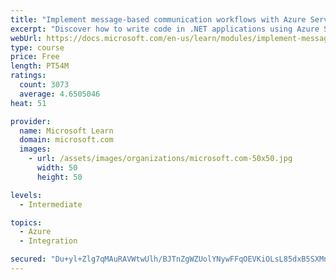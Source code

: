 ```yaml
---
title: "Implement message-based communication workflows with Azure Service Bus"
excerpt: "Discover how to write code in .NET applications using Azure Service Bus for communications that can handle high demand, low bandwidth, and hardware failures."
webUrl: https://docs.microsoft.com/en-us/learn/modules/implement-message-workflows-with-service-bus/
type: course
price: Free
length: PT54M
ratings:
  count: 3073
  average: 4.6505046
heat: 51

provider:
  name: Microsoft Learn
  domain: microsoft.com
  images:
    - url: /assets/images/organizations/microsoft.com-50x50.jpg
      width: 50
      height: 50

levels:
  - Intermediate

topics:
  - Azure
  - Integration

secured: "Du+yl+Zlg7qMAuRAVWtwUlh/BJTnZgWZUolYNywFFqOEVKiOLsL85dxB5SXMnO4XuctbkuFnV9Vk7qAo9D/WN9DhTxlhoT1Y0oJyUqotWFHKpdFtTor2HM9PKO5J6cTGa1/tG9kYUXDFpYHiBiCWUjH6Wa96ByWJuhA3Ni+HSTF2oxab9W9PEFTvR/EFmfZ4x1Q9e1br4zrZbvnrF+0W0EvzEdzDv2aAfoZdpiuro2o9PMbItbeAg7TqziD+R9GaGMO69ttbdub1KqZvfIC/KrsiFFI3tKlGoNdWSnv2sZa0AXGqWQoZAd0v0xD0HbiK3gffuZJWB2fV672Ekj40w/zsjery75jwFKB8W8kkanXGxjgcC4yIZxaIovygOgAwtPTyvNgsLWt51iAU7HSbsDFvK+q+LiPKCjWjJCNCNko=;sAeWco/LocksOvZ77zyhyw=="
---
```


